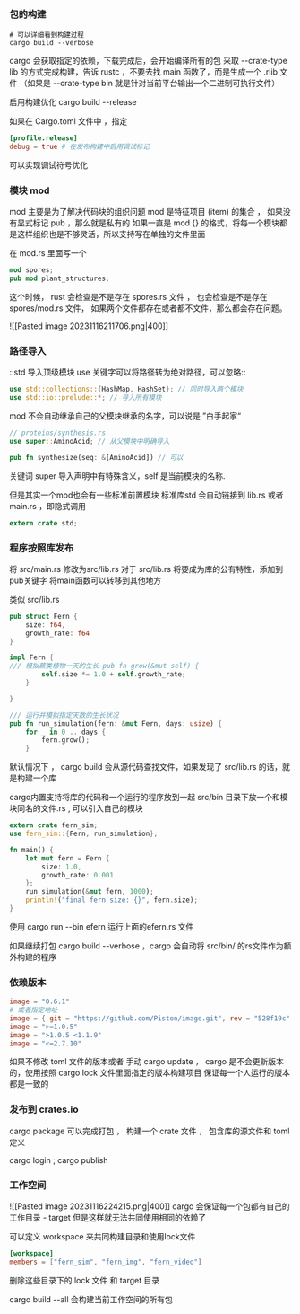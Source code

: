### 包的构建

```shell
# 可以详细看到构建过程
cargo build --verbose 
```

cargo 会获取指定的依赖，下载完成后，会开始编译所有的包
采取 --crate-type lib 的方式完成构建，告诉 rustc ，不要去找 main 函数了，而是生成一个 .rlib 文件
（如果是 --crate-type bin 就是针对当前平台输出一个二进制可执行文件）

启用构建优化 cargo build --release

如果在 Cargo.toml 文件中 ，指定
```toml
[profile.release]  
debug = true # 在发布构建中启用调试标记
```
可以实现调试符号优化

### 模块 mod

mod 主要是为了解决代码块的组织问题
mod 是特征项目 (item) 的集合 ， 如果没有显式标记 pub ，那么就是私有的
如果一直是 mod {} 的格式，将每一个模块都是这样组织也是不够灵活，所以支持写在单独的文件里面

在 mod.rs 里面写一个 
```rust
mod spores;
pub mod plant_structures;
```
这个时候， rust 会检查是不是存在 spores.rs 文件 ， 也会检查是不是存在spores/mod.rs 文件， 如果两个文件都存在或者都不文件，那么都会存在问题。

![[Pasted image 20231116211706.png|400]]

### 路径导入 

::std 导入顶级模块
use 关键字可以将路径转为绝对路径，可以忽略::
```rust
use std::collections::{HashMap, HashSet}; // 同时导入两个模块 
use std::io::prelude::*; // 导入所有模块
```

mod 不会自动继承自己的父模块继承的名字，可以说是 ”白手起家“
```rust
// proteins/synthesis.rs  
use super::AminoAcid; // 从父模块中明确导入

pub fn synthesize(seq: &[AminoAcid]) // 可以
```

关键词 super 导入声明中有特殊含义，self 是当前模块的名称.

但是其实一个mod也会有一些标准前置模块
标准库std 会自动链接到 lib.rs 或者 main.rs ，即隐式调用
```rust
extern crate std;
```

### 程序按照库发布

将 src/main.rs 修改为src/lib.rs
对于 src/lib.rs 将要成为库的公有特性，添加到pub关键字
将main函数可以转移到其他地方

类似 src/lib.rs
```rust
pub struct Fern {
    size: f64,
    growth_rate: f64
}

impl Fern {  
/// 模拟蕨类植物一天的生长 pub fn grow(&mut self) {
        self.size *= 1.0 + self.growth_rate;
    }

}

/// 运行并模拟指定天数的生长状况  
pub fn run_simulation(fern: &mut Fern, days: usize) {
    for _ in 0 .. days {
        fern.grow();
    }
```

默认情况下 ， cargo build 会从源代码查找文件，如果发现了 src/lib.rs 的话，就是构建一个库

cargo内置支持将库的代码和一个运行的程序放到一起
src/bin 目录下放一个和模块同名的文件.rs   , 可以引入自己的模块
```rust
extern crate fern_sim;
use fern_sim::{Fern, run_simulation};

fn main() {
    let mut fern = Fern {
		size: 1.0,
		growth_rate: 0.001
    };
    run_simulation(&mut fern, 1000);
    println!("final fern size: {}", fern.size);
}
```

使用 cargo run --bin efern 运行上面的efern.rs 文件

如果继续打包 cargo build --verbose ，cargo 会自动将 src/bin/ 的rs文件作为额外构建的程序

### 依赖版本

```toml
image = "0.6.1"
# 或者指定地址
image = { git = "https://github.com/Piston/image.git", rev = "528f19c" }
image = ">=1.0.5"
image = ">1.0.5 <1.1.9"
image = "<=2.7.10"
```

如果不修改 toml 文件的版本或者 手动 cargo update ， cargo 是不会更新版本的，使用按照 cargo.lock 文件里面指定的版本构建项目
保证每一个人运行的版本都是一致的

### 发布到 crates.io

cargo package 可以完成打包 ， 构建一个 crate 文件 ， 包含库的源文件和 toml 定义

cargo login ; cargo publish

### 工作空间
![[Pasted image 20231116224215.png|400]]
cargo 会保证每一个包都有自己的工作目录 - target
但是这样就无法共同使用相同的依赖了

可以定义 workspace 来共同构建目录和使用lock文件
```toml
[workspace]
members = ["fern_sim", "fern_img", "fern_video"]
```
删除这些目录下的 lock 文件 和 target 目录

cargo build --all 会构建当前工作空间的所有包